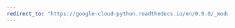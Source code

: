 ```yaml
---
redirect_to: "https://google-cloud-python.readthedocs.io/en/0.9.0/_modules/gcloud/pubsub/client.html"
---
```

